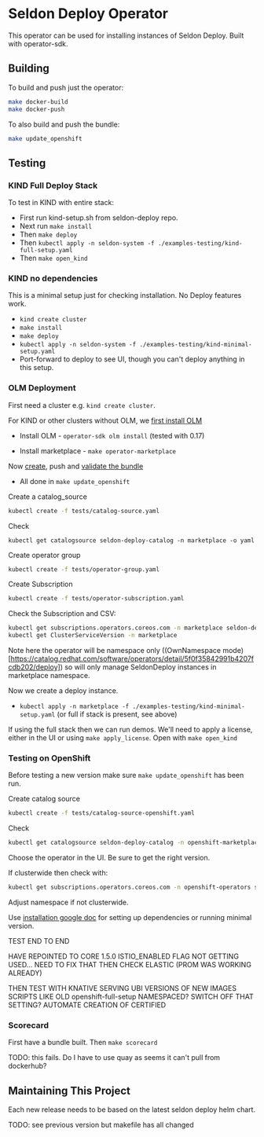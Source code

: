 # Seldon Deploy Operator

This operator can be used for installing instances of Seldon Deploy. Built with operator-sdk.

## Building

To build and push just the operator:
```bash
make docker-build
make docker-push
```
To also build and push the bundle:
```bash
make update_openshift
```

## Testing

### KIND Full Deploy Stack

To test in KIND with entire stack:

* First run kind-setup.sh from seldon-deploy repo.
* Next run `make install`
* Then `make deploy`
* Then `kubectl apply -n seldon-system -f ./examples-testing/kind-full-setup.yaml`
* Then `make open_kind`

### KIND no dependencies

This is a minimal setup just for checking installation. No Deploy features work.

* `kind create cluster`
* `make install`
* `make deploy`
* `kubectl apply -n seldon-system -f ./examples-testing/kind-minimal-setup.yaml`
*  Port-forward to deploy to see UI, though you can't deploy anything in this setup.

### OLM Deployment

First need a cluster e.g. `kind create cluster`.

For KIND or other clusters without OLM, we [first install OLM](https://sdk.operatorframework.io/docs/olm-integration/quickstart-bundle/)

* Install OLM - `operator-sdk olm install` (tested with 0.17)

* Install marketplace - `make operator-marketplace`

Now [create](https://redhat-connect.gitbook.io/certified-operator-guide/ocp-deployment/operator-metadata/creating-the-metadata-bundle), push and [validate the bundle](https://redhat-connect.gitbook.io/certified-operator-guide/ocp-deployment/operator-metadata/creating-the-csv)

* All done in `make update_openshift`

Create a catalog_source

```bash
kubectl create -f tests/catalog-source.yaml
```

Check

```
kubectl get catalogsource seldon-deploy-catalog -n marketplace -o yaml
```

Create operator group

```bash
kubectl create -f tests/operator-group.yaml
```

Create Subscription

```bash
kubectl create -f tests/operator-subscription.yaml
```
Check the Subscription and CSV:
```bash
kubectl get subscriptions.operators.coreos.com -n marketplace seldon-deploy-operator-subsription -o yaml
kubectl get ClusterServiceVersion -n marketplace
```
Note here the operator will be namespace only ((OwnNamespace mode)[https://catalog.redhat.com/software/operators/detail/5f0f35842991b4207fcdb202/deploy]) so will only manage SeldonDeploy instances in marketplace namespace.

Now we create a deploy instance.

* `kubectl apply -n marketplace -f ./examples-testing/kind-minimal-setup.yaml` (or full if stack is present, see above)

If using the full stack then we can run demos. We'll need to apply a license, either in the UI or using `make apply_license`. Open with `make open_kind`

### Testing on OpenShift

Before testing a new version make sure `make update_openshift` has been run.

Create catalog source
```bash
kubectl create -f tests/catalog-source-openshift.yaml
```
Check
```bash
kubectl get catalogsource seldon-deploy-catalog -n openshift-marketplace -o yaml
```
Choose the operator in the UI. Be sure to get the right version.

If clusterwide then check with:
```bash
kubectl get subscriptions.operators.coreos.com -n openshift-operators seldon-deploy-operator -o yaml
```
Adjust namespace if not clusterwide.

Use [installation google doc](https://docs.google.com/document/d/1Z1mYh0ZlNWHypgqVD64y6rAq0Bz6WW_LFXc0D0Big74/edit?usp=sharing) for setting up dependencies or running minimal version.


TEST END TO END

HAVE REPOINTED TO CORE 1.5.0
ISTIO_ENABLED FLAG NOT GETTING USED...
NEED TO FIX THAT THEN CHECK ELASTIC (PROM WAS WORKING ALREADY)

THEN TEST WITH KNATIVE SERVING
UBI VERSIONS OF NEW IMAGES
SCRIPTS LIKE OLD openshift-full-setup
NAMESPACED? SWITCH OFF THAT SETTING?
AUTOMATE CREATION OF CERTIFIED

### Scorecard

First have a bundle built. Then `make scorecard`

TODO: this fails. Do I have to use quay as seems it can't pull from dockerhub?

## Maintaining This Project

Each new release needs to be based on the latest seldon deploy helm chart. 

TODO: see previous version but makefile has all changed